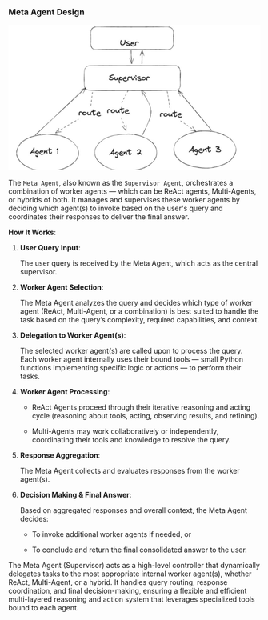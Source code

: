 ### Meta Agent Design
![Meta Agent](../images/Meta_Agent.png)


The `Meta Agent`, also known as the `Supervisor Agent`, orchestrates a combination of worker agents — which can be ReAct agents, Multi-Agents, or hybrids of both. It manages and supervises these worker agents by deciding which agent(s) to invoke based on the user's query and coordinates their responses to deliver the final answer.
 
 
**How It Works**:

1. **User Query Input**:

    The user query is received by the Meta Agent, which acts as the central supervisor.
 
2. **Worker Agent Selection**:

    The Meta Agent analyzes the query and decides which type of worker agent (ReAct, Multi-Agent, or a combination) is best suited to handle the task based on the query’s complexity, required capabilities, and context.
 
3. **Delegation to Worker Agent(s)**:

    The selected worker agent(s) are called upon to process the query. Each worker agent internally uses their bound tools — small Python functions implementing specific logic or actions — to perform their tasks.
 
4. **Worker Agent Processing**:
 
    - ReAct Agents proceed through their iterative reasoning and acting cycle (reasoning about tools, acting, observing results, and refining).
 
    - Multi-Agents may work collaboratively or independently, coordinating their tools and knowledge to resolve the query.
 
5. **Response Aggregation**:

    The Meta Agent collects and evaluates responses from the worker agent(s).
 
6. **Decision Making & Final Answer**:

    Based on aggregated responses and overall context, the Meta Agent decides:
 
    - To invoke additional worker agents if needed, or
 
    - To conclude and return the final consolidated answer to the user.
 
The Meta Agent (Supervisor) acts as a high-level controller that dynamically delegates tasks to the most appropriate internal worker agent(s), whether ReAct, Multi-Agent, or a hybrid. It handles query routing, response coordination, and final decision-making, ensuring a flexible and efficient multi-layered reasoning and action system that leverages specialized tools bound to each agent.